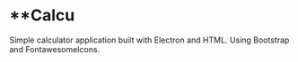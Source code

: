 # **Calcu

Simple calculator application built with Electron and HTML. Using Bootstrap and FontawesomeIcons.
